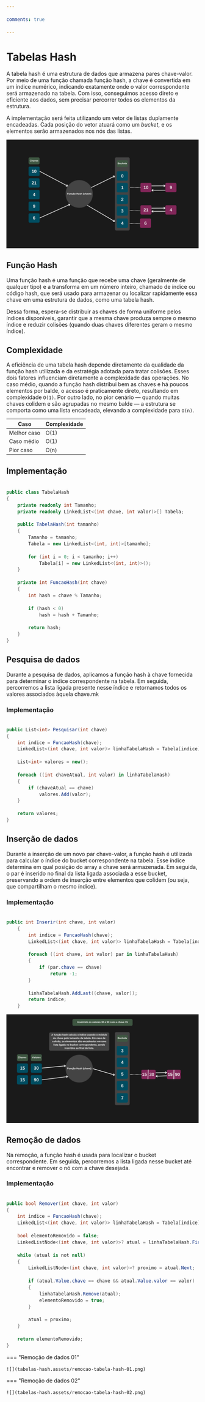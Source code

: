 ```yaml
---

comments: true

---
```


# **Tabelas Hash**

A tabela hash é uma estrutura de dados que armazena pares chave-valor. Por meio de uma função chamada função hash, a chave é convertida em um índice numérico, indicando exatamente onde o valor correspondente será armazenado na tabela. Com isso, conseguimos acesso direto e eficiente aos dados, sem precisar percorrer todos os elementos da estrutura.

A implementação será feita utilizando um vetor de listas duplamente encadeadas. Cada posição do vetor atuará como um *bucket*, e os elementos serão armazenados nos nós das listas.

![Tabela hash](tabelas-hash.assets/tabela-hash.png)

## **Função Hash**

Uma função hash é uma função que recebe uma chave (geralmente de qualquer tipo) e a transforma em um número inteiro, chamado de índice ou código hash, que será usado para armazenar ou localizar rapidamente essa chave em uma estrutura de dados, como uma tabela hash.

Dessa forma, espera-se distribuir as chaves de forma uniforme pelos índices disponíveis, garantir que a mesma chave produza sempre o mesmo índice e reduzir colisões (quando duas chaves diferentes geram o mesmo índice).

## **Complexidade**

A eficiência de uma tabela hash depende diretamente da qualidade da função hash utilizada e da estratégia adotada para tratar colisões. Esses dois fatores influenciam diretamente a complexidade das operações.
No caso médio, quando a função hash distribui bem as chaves e há poucos elementos por balde, o acesso é praticamente direto, resultando em complexidade `O(1)`.
Por outro lado, no pior cenário — quando muitas chaves colidem e são agrupadas no mesmo balde — a estrutura se comporta como uma lista encadeada, elevando a complexidade para `O(n)`.

| Caso         | Complexidade |
|--------------|--------------|
| Melhor caso  | O(1)         |
| Caso médio   | O(1)         |
| Pior caso    | O(n)         |


## **Implementação**

```csharp

public class TabelaHash
{
    private readonly int Tamanho;
    private readonly LinkedList<(int chave, int valor)>[] Tabela;

    public TabelaHash(int tamanho)
    {
        Tamanho = tamanho;
        Tabela = new LinkedList<(int, int)>[tamanho];

        for (int i = 0; i < tamanho; i++)
            Tabela[i] = new LinkedList<(int, int)>();
    }

    private int FuncaoHash(int chave)
    {
        int hash = chave % Tamanho;

        if (hash < 0)
            hash = hash + Tamanho;

        return hash;
    } 
}

```

## **Pesquisa de dados**

Durante a pesquisa de dados, aplicamos a função hash à chave fornecida para determinar o índice correspondente na tabela. Em seguida, percorremos a lista ligada presente nesse índice e retornamos todos os valores associados àquela chave.mk

### **Implementação**

```csharp

public List<int> Pesquisar(int chave)
{
    int indice = FuncaoHash(chave);
    LinkedList<(int chave, int valor)> linhaTabelaHash = Tabela[indice];

    List<int> valores = new();

    foreach ((int chaveAtual, int valor) in linhaTabelaHash)
    {
        if (chaveAtual == chave)
            valores.Add(valor);
    }

    return valores;
}

```

## **Inserção de dados**

Durante a inserção de um novo par chave-valor, a função hash é utilizada para calcular o índice do bucket correspondente na tabela. Esse índice determina em qual posição do array a chave será armazenada. Em seguida, o par é inserido no final da lista ligada associada a esse bucket, preservando a ordem de inserção entre elementos que colidem (ou seja, que compartilham o mesmo índice).

### **Implementação**

```csharp

public int Inserir(int chave, int valor)
    {
        int indice = FuncaoHash(chave);
        LinkedList<(int chave, int valor)> linhaTabelaHash = Tabela[indice];

        foreach ((int chave, int valor) par in linhaTabelaHash)
        {
            if (par.chave == chave)
                return -1;                
        }

        linhaTabelaHash.AddLast((chave, valor));
        return indice;
    }

```

![Inserção Tabela hash](tabelas-hash.assets/insercao-tabela-hash.png)


## **Remoção de dados**

Na remoção, a função hash é usada para localizar o bucket correspondente. Em seguida, percorremos a lista ligada nesse bucket até encontrar e remover o nó com a chave desejada.

### **Implementação**

```csharp

public bool Remover(int chave, int valor)
{
    int indice = FuncaoHash(chave);
    LinkedList<(int chave, int valor)> linhaTabelaHash = Tabela[indice];

    bool elementoRemovido = false;
    LinkedListNode<(int chave, int valor)>? atual = linhaTabelaHash.First;

    while (atual is not null)
    {
        LinkedListNode<(int chave, int valor)>? proximo = atual.Next;

        if (atual.Value.chave == chave && atual.Value.valor == valor)
        {
            linhaTabelaHash.Remove(atual);
            elementoRemovido = true;
        }

        atual = proximo;
    }

    return elementoRemovido;
}

```

=== "Remoção de dados 01"

    ![](tabelas-hash.assets/remocao-tabela-hash-01.png)

=== "Remoção de dados 02"

    ![](tabelas-hash.assets/remocao-tabela-hash-02.png)